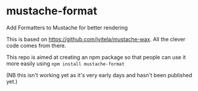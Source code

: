 # mustache-format
Add Formatters to Mustache for better rendering

This is based on https://github.com/jvitela/mustache-wax. All the clever code comes from there.

This repo is aimed at creating an npm package so that people can use it more easily using `npm install mustache-format` 

(NB this isn't working yet as it's very early days and hasn't been published yet.)
